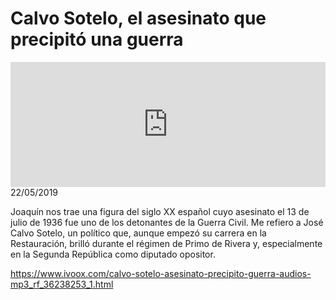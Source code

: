 # Calvo Sotelo, el asesinato que precipitó una guerra
<iframe id='audio_88903085' frameborder='0' allowfullscreen='' scrolling='no' height='200' style='width:100%;' src='https://www.ivoox.com/player_ej_36238253_6_1.html' loading='lazy'></iframe>22/05/2019

Joaquín nos trae una figura del siglo XX español cuyo asesinato el 13 de julio de 1936 fue uno de los detonantes de la Guerra Civil. Me refiero a José Calvo Sotelo, un político que, aunque empezó su carrera en la Restauración, brilló durante el régimen de Primo de Rivera y, especialmente en la Segunda República como diputado opositor.

https://www.ivoox.com/calvo-sotelo-asesinato-precipito-guerra-audios-mp3_rf_36238253_1.html
